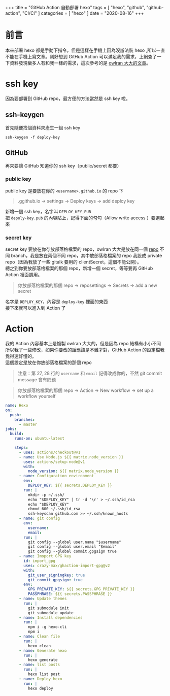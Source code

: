 +++
title = "GitHub Action 自動部署 hexo"
tags = [ "hexo", "github", "github-action", "CI/Cl" ]
categories = [ "hexo" ]
date = "2020-08-16"
+++

# 前言
本來部署 hexo 都是手動下指令，但是這樣在手機上因為沒辦法裝 hexo ,所以一直不能在手機上寫文章。剛好想到 GitHub Action 可以滿足我的需求，上網查了一下資料發現蠻多人有和我一樣的需求，這次參考的是 [owlran 大大的文章](https://owlran.github.io/2020/04/26/hexo-blog-github-action/)。

# ssh key
因為要部署到 GitHub repo，最方便的方法當然是 ssh key 啦。

## ssh-keygen
首先隨便找個資料夾產生一組 ssh key
```
ssh-keygen -f deploy-key
```
## GitHub
再來要讓 GitHub 知道你的 ssh key（public/secret 都要）

### public key
public key 是要放在你的 `<username>.github.io` 的 repo 下  
> <username>.ggithub.io -> settings -> Deploy keys -> add deploy key  

新增一個 ssh key，名字叫 `DEPLOY_KEY_PUB`  
把 `depoly-key.pub` 的內容貼上，記得下面的勾勾（Allow write access ）要選起來  

### secret key
secret key 要放在你存放部落格檔案的 repo，owlran 大大是放在同一個 [repo](https://github.com/owlran/owlran.github.io) 不同 branch，我是放在兩個不同 repo，其中放部落格檔案的 repo 我設成 private repo（因為我放了一些 gitalk 要用的 clientSecret，這個不能公開）。  
總之到你要放部落格檔案的那個 repo，新增一個 secret，等等要再 GitHub Action 裡面調用。
> 你放部落格檔案的那個 repo -> reposettings -> Secrets -> add a new secret  

名字是 `DEPLOY_KEY`，內容是 `deploy-key` 裡面的東西  
接下來就可以進入到 Action 了

# Action
我的 Action 內容基本上是複製 owlran 大大的，但是因為 repo 結構有小小不同所以我了一些修改，如果你要改的話應該是不難才對，GitHub Action 的設定檔我覺得還好懂的。  
這個設定是放在你放部落格檔案的那個 repo

> 注意：第 27, 28 行的 `username` 和 `email` 記得改成你的，不然 git commit message 會有問題

> 你放部落格檔案的那個 repo -> Action -> New workflow -> set up a workflow yourself

```yaml
name: Hexo
on:
  push:
    branches:
      - master 
jobs:
  build:
    runs-on: ubuntu-latest

    steps:
      - uses: actions/checkout@v1
      - name: Use Node.js ${{ matrix.node_version }}
        uses: actions/setup-node@v1
        with:
          node_version: ${{ matrix.node_version }}
      - name: Configuration environment
        env:
          DEPLOY_KEY: ${{ secrets.DEPLOY_KEY }}
        run: |
          mkdir -p ~/.ssh/
          echo "$DEPLOY_KEY" | tr -d '\r' > ~/.ssh/id_rsa
          echo "$DEPLOY_KEY"
          chmod 600 ~/.ssh/id_rsa
          ssh-keyscan github.com >> ~/.ssh/known_hosts
      - name: git config
        env:
          username: 
          email: 
        run: |
          git config --global user.name "$username"
          git config --global user.email "$email"
          git config --global commit.gpgsign true
      - name: Imoport GPG key
        id: import_gpg
        uses: crazy-max/ghaction-import-gpg@v2
        with:
          git_user_signingkey: true
          git_commit_gpgsign: true
        env: 
          GPG_PRIVATE_KEY: ${{ secrets.GPG_PRIVATE_KEY }}
          PASSPHRASE: ${{ secrets.PASSPHRASE }}
      - name: Update themes
        run: |
          git submodule init
          git submodule update
      - name: Install dependencies
        run: |
          npm i -g hexo-cli
          npm i
      - name: Clean file
        run: |
          hexo clean  
      - name: Generate hexo
        run: |
          hexo generate
      - name: list posts
        run: |
          hexo list post
      - name: Deploy hexo
        run: |
          hexo deploy
```
